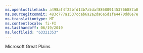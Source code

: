 ```yaml
---
ms.openlocfilehash: a498af4f22bfd13b7a5daf8868091453766887a0
ms.sourcegitcommit: 483c777a1537ccab6a2a2da6a5d1fe4470dd0e7e
ms.translationtype: MT
ms.contentlocale: fi-FI
ms.lasthandoff: 06/19/2019
ms.locfileid: "63321353"
---
```

Microsoft Great Plains